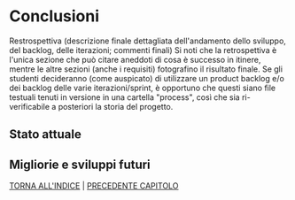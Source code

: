 # Conclusioni
Restrospettiva (descrizione finale dettagliata dell'andamento dello sviluppo, del backlog, delle iterazioni; commenti finali)
Si noti che la retrospettiva è l'unica sezione che può citare aneddoti di cosa è successo in itinere, mentre le altre sezioni (anche i requisiti) fotografino il risultato finale. Se gli studenti decideranno (come auspicato) di utilizzare un product backlog e/o dei backlog delle varie iterazioni/sprint, è opportuno che questi siano file testuali tenuti in versione in una cartella "process", così che sia ri-verificabile a posteriori la storia del progetto.

## Stato attuale


## Migliorie e sviluppi futuri


[TORNA ALL'INDICE](../index.md) |
[PRECEDENTE CAPITOLO](../7-testing/index.md)